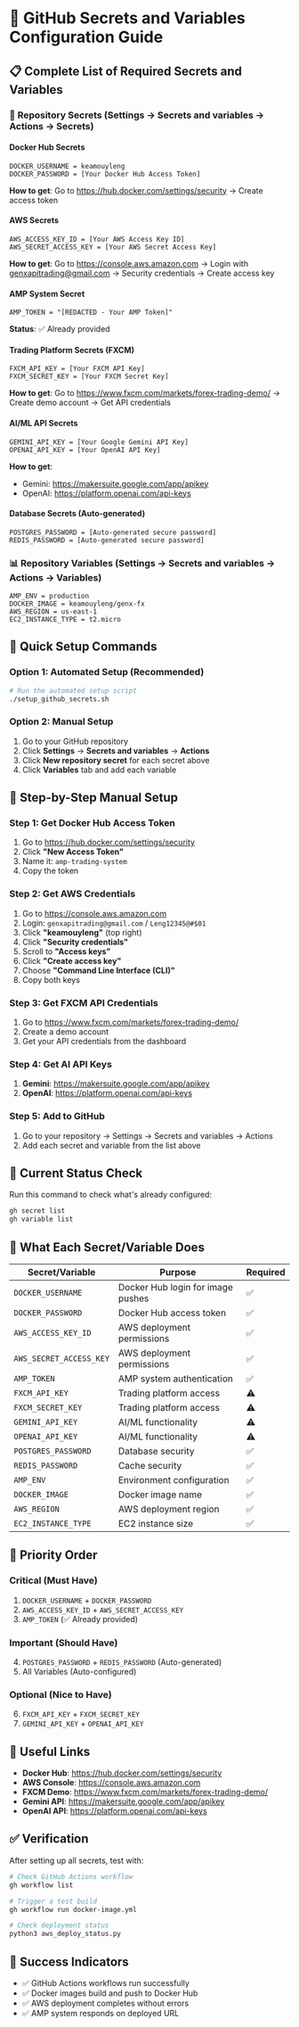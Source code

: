 # 🔐 GitHub Secrets and Variables Configuration Guide

## 📋 Complete List of Required Secrets and Variables

### 🔐 **Repository Secrets** (Settings → Secrets and variables → Actions → Secrets)

#### **Docker Hub Secrets**
```
DOCKER_USERNAME = keamouyleng
DOCKER_PASSWORD = [Your Docker Hub Access Token]
```
**How to get**: Go to https://hub.docker.com/settings/security → Create access token

#### **AWS Secrets**
```
AWS_ACCESS_KEY_ID = [Your AWS Access Key ID]
AWS_SECRET_ACCESS_KEY = [Your AWS Secret Access Key]
```
**How to get**: Go to https://console.aws.amazon.com → Login with genxapitrading@gmail.com → Security credentials → Create access key

#### **AMP System Secret**
```
AMP_TOKEN = "[REDACTED - Your AMP Token]"
```
**Status**: ✅ Already provided

#### **Trading Platform Secrets (FXCM)**
```
FXCM_API_KEY = [Your FXCM API Key]
FXCM_SECRET_KEY = [Your FXCM Secret Key]
```
**How to get**: Go to https://www.fxcm.com/markets/forex-trading-demo/ → Create demo account → Get API credentials

#### **AI/ML API Secrets**
```
GEMINI_API_KEY = [Your Google Gemini API Key]
OPENAI_API_KEY = [Your OpenAI API Key]
```
**How to get**: 
- Gemini: https://makersuite.google.com/app/apikey
- OpenAI: https://platform.openai.com/api-keys

#### **Database Secrets** (Auto-generated)
```
POSTGRES_PASSWORD = [Auto-generated secure password]
REDIS_PASSWORD = [Auto-generated secure password]
```

### 📊 **Repository Variables** (Settings → Secrets and variables → Actions → Variables)

```
AMP_ENV = production
DOCKER_IMAGE = keamouyleng/genx-fx
AWS_REGION = us-east-1
EC2_INSTANCE_TYPE = t2.micro
```

## 🚀 **Quick Setup Commands**

### **Option 1: Automated Setup (Recommended)**
```bash
# Run the automated setup script
./setup_github_secrets.sh
```

### **Option 2: Manual Setup**
1. Go to your GitHub repository
2. Click **Settings** → **Secrets and variables** → **Actions**
3. Click **New repository secret** for each secret above
4. Click **Variables** tab and add each variable

## 📝 **Step-by-Step Manual Setup**

### **Step 1: Get Docker Hub Access Token**
1. Go to https://hub.docker.com/settings/security
2. Click **"New Access Token"**
3. Name it: `amp-trading-system`
4. Copy the token

### **Step 2: Get AWS Credentials**
1. Go to https://console.aws.amazon.com
2. Login: `genxapitrading@gmail.com` / `Leng12345@#$01`
3. Click **"keamouyleng"** (top right)
4. Click **"Security credentials"**
5. Scroll to **"Access keys"**
6. Click **"Create access key"**
7. Choose **"Command Line Interface (CLI)"**
8. Copy both keys

### **Step 3: Get FXCM API Credentials**
1. Go to https://www.fxcm.com/markets/forex-trading-demo/
2. Create a demo account
3. Get your API credentials from the dashboard

### **Step 4: Get AI API Keys**
1. **Gemini**: https://makersuite.google.com/app/apikey
2. **OpenAI**: https://platform.openai.com/api-keys

### **Step 5: Add to GitHub**
1. Go to your repository → Settings → Secrets and variables → Actions
2. Add each secret and variable from the list above

## 🔧 **Current Status Check**

Run this command to check what's already configured:
```bash
gh secret list
gh variable list
```

## 🎯 **What Each Secret/Variable Does**

| Secret/Variable | Purpose | Required |
|----------------|---------|----------|
| `DOCKER_USERNAME` | Docker Hub login for image pushes | ✅ |
| `DOCKER_PASSWORD` | Docker Hub access token | ✅ |
| `AWS_ACCESS_KEY_ID` | AWS deployment permissions | ✅ |
| `AWS_SECRET_ACCESS_KEY` | AWS deployment permissions | ✅ |
| `AMP_TOKEN` | AMP system authentication | ✅ |
| `FXCM_API_KEY` | Trading platform access | ⚠️ |
| `FXCM_SECRET_KEY` | Trading platform access | ⚠️ |
| `GEMINI_API_KEY` | AI/ML functionality | ⚠️ |
| `OPENAI_API_KEY` | AI/ML functionality | ⚠️ |
| `POSTGRES_PASSWORD` | Database security | ✅ |
| `REDIS_PASSWORD` | Cache security | ✅ |
| `AMP_ENV` | Environment configuration | ✅ |
| `DOCKER_IMAGE` | Docker image name | ✅ |
| `AWS_REGION` | AWS deployment region | ✅ |
| `EC2_INSTANCE_TYPE` | EC2 instance size | ✅ |

## 🚨 **Priority Order**

### **Critical (Must Have)**
1. `DOCKER_USERNAME` + `DOCKER_PASSWORD`
2. `AWS_ACCESS_KEY_ID` + `AWS_SECRET_ACCESS_KEY`
3. `AMP_TOKEN` (✅ Already provided)

### **Important (Should Have)**
4. `POSTGRES_PASSWORD` + `REDIS_PASSWORD` (Auto-generated)
5. All Variables (Auto-configured)

### **Optional (Nice to Have)**
6. `FXCM_API_KEY` + `FXCM_SECRET_KEY`
7. `GEMINI_API_KEY` + `OPENAI_API_KEY`

## 🔗 **Useful Links**

- **Docker Hub**: https://hub.docker.com/settings/security
- **AWS Console**: https://console.aws.amazon.com
- **FXCM Demo**: https://www.fxcm.com/markets/forex-trading-demo/
- **Gemini API**: https://makersuite.google.com/app/apikey
- **OpenAI API**: https://platform.openai.com/api-keys

## ✅ **Verification**

After setting up all secrets, test with:
```bash
# Check GitHub Actions workflow
gh workflow list

# Trigger a test build
gh workflow run docker-image.yml

# Check deployment status
python3 aws_deploy_status.py
```

## 🎉 **Success Indicators**

- ✅ GitHub Actions workflows run successfully
- ✅ Docker images build and push to Docker Hub
- ✅ AWS deployment completes without errors
- ✅ AMP system responds on deployed URL